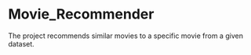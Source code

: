 # Movie_Recommender
The project recommends similar movies to a specific movie from a given dataset.
